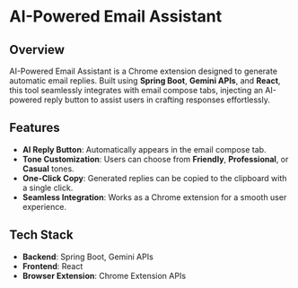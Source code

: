 # AI-Powered Email Assistant

## Overview
AI-Powered Email Assistant is a Chrome extension designed to generate automatic email replies. Built using **Spring Boot**, **Gemini APIs**, and **React**, this tool seamlessly integrates with email compose tabs, injecting an AI-powered reply button to assist users in crafting responses effortlessly.

## Features
- **AI Reply Button**: Automatically appears in the email compose tab.
- **Tone Customization**: Users can choose from **Friendly**, **Professional**, or **Casual** tones.
- **One-Click Copy**: Generated replies can be copied to the clipboard with a single click.
- **Seamless Integration**: Works as a Chrome extension for a smooth user experience.

## Tech Stack
- **Backend**: Spring Boot, Gemini APIs
- **Frontend**: React
- **Browser Extension**: Chrome Extension APIs

